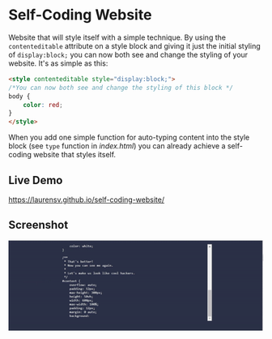 # Self-Coding Website
Website that will style itself with a simple technique. By using the `contenteditable` attribute on a style block and giving it just the initial styling of `display:block;` you can now both see and change the styling of your website. It's as simple as this:
```html
<style contenteditable style="display:block;">
/*You can now both see and change the styling of this block */
body {
    color: red;
}
</style>
```

When you add one simple function for auto-typing content into the style block (see `type` function in *index.html*) you can already achieve a self-coding website that styles itself.

## Live Demo
https://laurensv.github.io/self-coding-website/

## Screenshot
[![Demo CountPages alpha](docs/self-coding-website-snippet.gif)](https://github.com/laurensV/self-coding-website/blob/main/docs/self-coding-website-snippet.mp4?raw=true)
